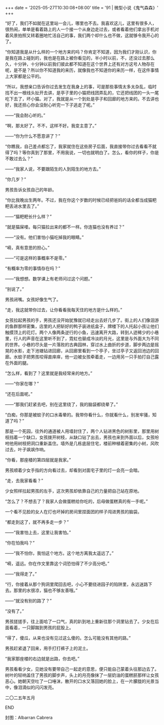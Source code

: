 +++
date = '2025-05-27T10:30:08+08:00'
title = '91 | 微型小说《鬼气森森》'
+++

“好了，我们不如就在这里站一会儿，哪里也不去。我喜欢这儿，这里有很多人，很热闹，单单是看着路上的人一个接一个从身边走过去，或者看着他们拿出手机对着风景拍照又转着圈地忙活自己的事，我们两个却什么也不做，这就够令我开心的了。

“你知道我是从什么样的一个地方来的吗？你肯定不知道，因为我们才刚认识，你是我在路上碰到的，我也是在路上被你看见的，半小时以前，不，还没过去那么久，十分钟，十分钟以前我们彼此都不知道在这个世界上还有对方这号人物存在呢，是不是？所以你不知道我的来历，就像我也不知道你的来历一样，在这件事情上大家都是公平的。

“所以，我想亲口告诉你过去发生在我身上的事，可是那些事情太多太杂乱，临时找不出一根线头扯开去讲，是亭子里的小猫把线团弄乱的，它还把线团的一头一尾吃下去了，坏小猫。对了，我就是从一个到处是亭子和回廊的地方来的。不去讲也好，我还担心你会没耐心听完一下子逃走了呢。”

——“我会耐心听的。”

“啊，那太好了。不不，这样不好。我变主意了。”

——“你为什么不愿意讲了？”

“你瞧我，自己差点都忘了，我家就住在这些房子后面，我直接带你过去看看不就得了吗？等你真到了那里，不用我说，一切也就明白了。怎么，看你的样子，你是不敢过去么？”

——“我家人说，不要跟陌生的人到陌生的地方去。”

“你几岁？”

男孩告诉女孩自己的年龄。

“你比我晚出生两年。不过，我在你这个岁数的时候已经把爸妈的话全都当成猫粑粑丢进水里去了。”

——“猫粑粑长什么样？”

“就是猫屎喽。每只猫拉出来的都不一样。你连猫也没有养过？”

——“没有。他们害怕小猫吃掉我的眼睛。”

“嗬，真有意思的担心。”

——“可是这样的事概率不是零。”

“有概率为零的事情存在吗？”

——“我想想。数学课上有老师问过这个问题。”

“别说了。”

男孩闭嘴。女孩好像生气了。

“走，我这就带你过去，让你看看我每天住的地方是什么样的。”

女孩拉起男孩的手，男孩还没开始犹豫就已经走出去好几步了。街上的人们像洄游的鱼群那样密集，店里的人把斩好的鸭子装进纸盒子，牌楼下的人托起小孩让他们触摸顶上的花灯。两个人像两条逆行的小鱼，迅速离开大路，转到人迹稀少的小巷里，行人的声音在这里听不到了，霓虹也替成冷淡的月光，这里是与外面大为不同的世界。小巷的尽头是一片落败的古典园林，穿过水上曲折的步道，脚步两边是摇晃的水影，走下池塘钻进回廊，从回廊里看到一个亭子，坐过亭子又返回池边的回廊。水蚊子把男孩咬得直痒痒，他一边被女孩牵着走，一边用另一只手拍打自己露在外面的腿。

“怎么样，看到了？这里就是我经常来的地方。”

——“你家在哪？”

“还在后面呢。”

——“那我们赶紧去吧，别在这里绕了，我的脑袋都绕晕了。”

“白痴，你那是被蚊子的口水毒晕的。我带你看什么，你就看什么，别发牢骚，知道了吗？”

那是一个死园，往外的通道被人用墙封住了，两个人钻进黑色的树影里，那里用树枝挡着一个缺口，女孩拨开树枝，从缺口钻了出去，男孩也来到外面以后，女孩吩咐他用树枝把洞口重新盖住。墙外是几栋底层住宅，楼前种植着密集的小树，风吹过去，叶子飒飒作响。

“你看，那座楼的第四层就是我家。”

男孩顺着少女手指的方向看过去，却看到对面宅子里的灯一会亮一会暗。

“走，去我家看看？”

少女照样拉起男孩的左手，这次男孩却依靠自己的力量把自己站在原地。

“怎么了？不想去了？我家人会做蛋糕给你吃的，后母做蛋糕真的有一手呢。”

一个看不见脸的女人在灯也坏掉的房间里捏面团的样子闯进男孩的脑袋。

“都走到这了，就不再多走一步？”

——“我害怕上去，这里让我害怕。”

“你在怕我吗？”

——“我不怕你，我怕这个地方。这个地方离我太遥远了。”

“嗬，遥远。你在作文里靠这个词恐怕得了不少高分吧。”

——“我得走了。”

“行，你接着从那个狗洞里爬回去吧，小心不要绕进园子的陷阱里，永远迷路下去。那里的水很凉，猫也不够友善哦。”

——“就没有别的路了？”

“没有了。”

男孩搓搓手，往上面哈了一口气，真的趴到地上重新往那个洞里钻去了。少女在后面看着，一只脚踹到男孩的屁股上。

“得了，傻瓜，从来也没有见过这么傻的。怎么可能没有其他的路。”

男孩赶紧退了回来，用手打打裤子上的泥土。

“我家那座楼的右边就是出路，你去吧。”

男孩看看少女，见她没有要带自己一起走的意思，便只能自己蒙着头往那边去了。树叶的轻响盖住了男孩的脚步声，头上的月亮像抹了一层奶油的蛋糕胚那样让女孩恶心。她朝天空吐了一口唾沫，散开的口水又落回她的脸上，在一片朦胧的光景当中，像泪滴似的闪闪发亮。

二〇二五年五月

END

封图：Albarran Cabrera



